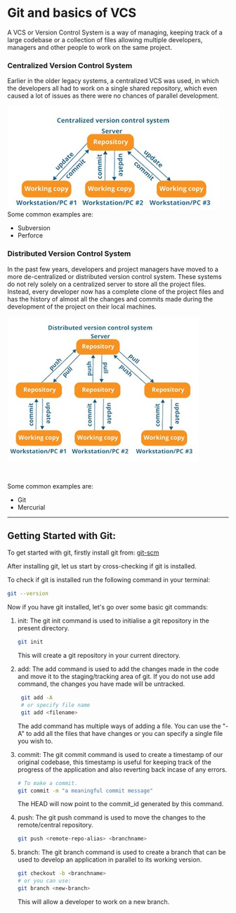 # Git and basics of VCS

A VCS or Version Control System is a way of managing, keeping track of a large codebase or a collection of files allowing multiple developers, managers and other people to work on the same project.

### Centralized Version Control System

Earlier in the older legacy systems, a centralized VCS was used, in which the developers all had to work on a single shared repository, which even caused a lot of issues as there were no chances of parallel development.

![Centralized VCS](./img/older-vcs.png)
<br>
Some common examples are:

- Subversion
- Perforce

### Distributed Version Control System

In the past few years, developers and project managers have moved to a more de-centralized or distributed version control system. These systems do not rely solely on a centralized server to store all the project files. Instead, every developer now has a complete clone of the project files and has the history of almost all the changes and commits made during the development of the project on their local machines.

![Distributed VCS](./img/newer-vcs.png)

<br>

Some common examples are:

- Git
- Mercurial

---

## Getting Started with Git:

To get started with git, firstly install git from:
[git-scm](https://git-scm.com/book/en/v2/Getting-Started-Installing-Git)

After installing git, let us start by cross-checking if git is installed.

To check if git is installed run the following command in your terminal:

```bash
git --version
```

Now if you have git installed, let's go over some basic git commands:

1. init: The git init command is used to initialise a git repository in the present directory.

   ```bash
   git init
   ```

   This will create a git repository in your current directory.

2. add: The add command is used to add the changes made in the code and move it to the staging/tracking area of git. If you do not use add command, the changes you have made will be untracked.

   ```bash
    git add -A
    # or specify file name
    git add <filename>
   ```

   The add command has multiple ways of adding a file. You can use the "-A" to add all the files that have changes or you can specify a single file you wish to.

3. commit: The git commit command is used to create a timestamp of our original codebase, this timestamp is useful for keeping track of the progress of the application and also reverting back incase of any errors.

   ```bash
   # To make a commit.
   git commit -m "a meaningful commit message"
   ```

   The HEAD will now point to the commit_id generated by this command.

4. push: The git push command is used to move the changes to the remote/central repository.

   ```bash
   git push <remote-repo-alias> <branchname>
   ```

5. branch: The git branch command is used to create a branch that can be used to develop an application in parallel to its working version.

   ```bash
   git checkout -b <branchname>
   # or you can use:
   git branch <new-branch>
   ```

   This will allow a developer to work on a new branch.

    <!-- [comment]( P.S: This piece of information is written from another branch) -->

